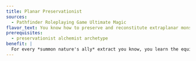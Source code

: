 ```yaml
---
title: Planar Preservationist
sources:
  - Pathfinder Roleplaying Game Ultimate Magic
flavor_text: You know how to preserve and reconstitute extraplanar monsters as well as normal animals.
prerequisites:
  - preservationist alchemist archetype
benefit: |
  For every *summon nature's ally* extract you know, you learn the equivalent *summon monster* spell as an extract. If you later learn other *summon nature's ally* extracts, you automatically learn the equivalent *summon monster spell* as an extract.
---
```


